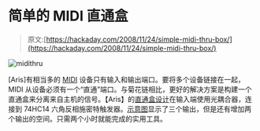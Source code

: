# 简单的 MIDI 直通盒

> 原文:[https://hackaday.com/2008/11/24/simple-midi-thru-box/](https://hackaday.com/2008/11/24/simple-midi-thru-box/)

![midithru](../Images/b8a14f231b204673445f9aac659be316.png "midithru")

[Aris]有相当多的 [MIDI](http://hackaday.com/tag/midi/ "midi  - Hack a Day") 设备只有输入和输出端口。要将多个设备链接在一起，MIDI 从设备必须有一个“直通”端口。与菊花链相比，更好的解决方案是构建一个直通盒来分离来自主机的信号。【Aris】的[直通盒设计](http://synth-diy.blogspot.com/2008/11/midi-thru-box.html "Midi Thru Box")在输入端使用光耦合器，连接到 74HC14 六角反相施密特触发器。[示意图](http://synth-diy.blogspot.com/2008/11/braska-explains-midi-thru-schematic.html "Braska explains the midi thru schematic")显示了三个输出，但是还有增加两个输出的空间。只需两个小时就能完成的实用工具。